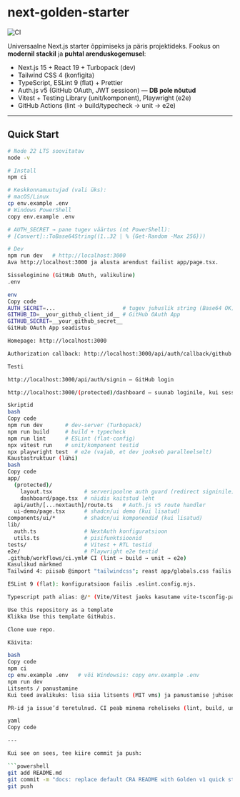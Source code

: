 # next-golden-starter

![CI](https://github.com/frediraba/next-golden-starter/actions/workflows/ci.yml/badge.svg)

Universaalne Next.js starter õppimiseks ja päris projektideks. Fookus on **modernil stackil** ja **puhtal arenduskogemusel**:

- Next.js 15 + React 19 + Turbopack (dev)
- Tailwind CSS 4 (konfigita)
- TypeScript, ESLint 9 (flat) + Prettier
- Auth.js v5 (GitHub OAuth, JWT sessioon) — **DB pole nõutud**
- Vitest + Testing Library (unit/komponent), Playwright (e2e)
- GitHub Actions (lint → build/typecheck → unit → e2e)

---

## Quick Start

```bash
# Node 22 LTS soovitatav
node -v

# Install
npm ci

# Keskkonnamuutujad (vali üks):
# macOS/Linux
cp env.example .env
# Windows PowerShell
copy env.example .env

# AUTH_SECRET → pane tugev väärtus (nt PowerShell):
# [Convert]::ToBase64String((1..32 | % {Get-Random -Max 256}))

# Dev
npm run dev   # http://localhost:3000
Ava http://localhost:3000 ja alusta arendust failist app/page.tsx.

Sisselogimine (GitHub OAuth, valikuline)
.env

env
Copy code
AUTH_SECRET=...                     # tugev juhuslik string (Base64 OK)
GITHUB_ID=__your_github_client_id__ # GitHub OAuth App
GITHUB_SECRET=__your_github_secret__
GitHub OAuth App seadistus

Homepage: http://localhost:3000

Authorization callback: http://localhost:3000/api/auth/callback/github

Testi

http://localhost:3000/api/auth/signin – GitHub login

http://localhost:3000/(protected)/dashboard – suunab loginile, kui sessiooni pole

Skriptid
bash
Copy code
npm run dev       # dev-server (Turbopack)
npm run build     # build + typecheck
npm run lint      # ESLint (flat-config)
npx vitest run    # unit/komponent testid
npx playwright test  # e2e (vajab, et dev jookseb paralleelselt)
Kaustastruktuur (lühi)
bash
Copy code
app/
  (protected)/
    layout.tsx          # serveripoolne auth guard (redirect signinile)
    dashboard/page.tsx  # näidis kaitstud leht
  api/auth/[...nextauth]/route.ts   # Auth.js v5 route handler
  ui-demo/page.tsx      # shadcn/ui demo (kui lisatud)
components/ui/*         # shadcn/ui komponendid (kui lisatud)
lib/
  auth.ts               # NextAuth konfiguratsioon
  utils.ts              # pisifunktsioonid
tests/                  # Vitest + RTL testid
e2e/                    # Playwright e2e testid
.github/workflows/ci.yml# CI (lint → build → unit → e2e)
Kasulikud märkmed
Tailwind 4: piisab @import "tailwindcss"; reast app/globals.css failis. Eraldi tailwind.config.js pole vaja.

ESLint 9 (flat): konfiguratsioon failis .eslint.config.mjs.

Typescript path alias: @/* (Vite/Vitest jaoks kasutame vite-tsconfig-paths pluginit).

Use this repository as a template
Klikka Use this template GitHubis.

Clone uue repo.

Käivita:

bash
Copy code
npm ci
cp env.example .env   # või Windowsis: copy env.example .env
npm run dev
Litsents / panustamine
Kui teed avalikuks: lisa siia litsents (MIT vms) ja panustamise juhised.

PR-id ja issue’d teretulnud. CI peab minema roheliseks (lint, build, unit, e2e).

yaml
Copy code

---

Kui see on sees, tee kiire commit ja push:

```powershell
git add README.md
git commit -m "docs: replace default CRA README with Golden v1 quick start"
git push